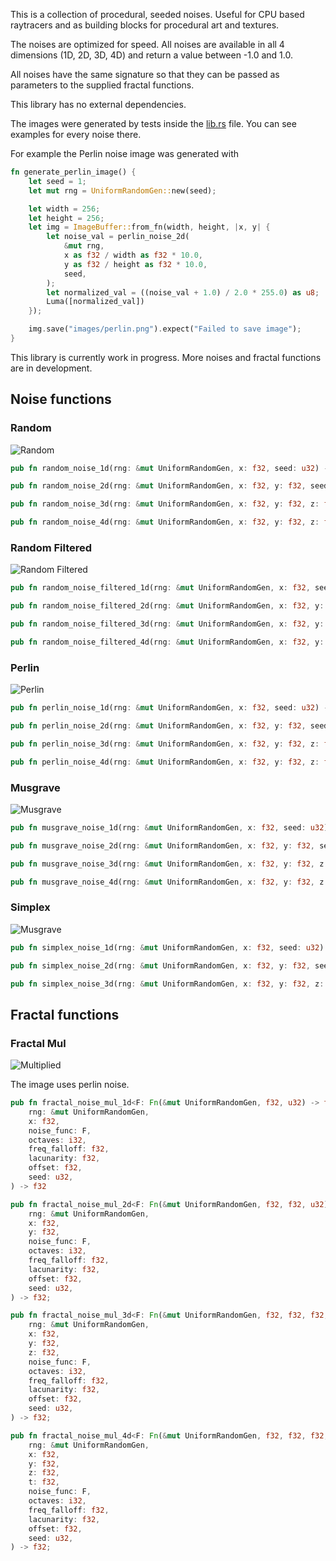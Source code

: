 This is a collection of procedural, seeded noises. Useful for CPU based raytracers and as building blocks for procedural art and textures.

The noises are optimized for speed. All noises are available in all 4 dimensions (1D, 2D, 3D, 4D) and return a value between -1.0 and 1.0.

All noises have the same signature so that they can be passed as parameters to the supplied fractal functions.

This library has no external dependencies.

The images were generated by tests inside the [lib.rs](src/lib.rs) file. You can see examples for every noise there.

For example the Perlin noise image was generated with

```rust
fn generate_perlin_image() {
    let seed = 1;
    let mut rng = UniformRandomGen::new(seed);

    let width = 256;
    let height = 256;
    let img = ImageBuffer::from_fn(width, height, |x, y| {
        let noise_val = perlin_noise_2d(
            &mut rng,
            x as f32 / width as f32 * 10.0,
            y as f32 / height as f32 * 10.0,
            seed,
        );
        let normalized_val = ((noise_val + 1.0) / 2.0 * 255.0) as u8;
        Luma([normalized_val])
    });

    img.save("images/perlin.png").expect("Failed to save image");
}
```

This library is currently work in progress. More noises and fractal functions are in development.

## Noise functions

### Random

![Random](images/random.png)

```rust
pub fn random_noise_1d(rng: &mut UniformRandomGen, x: f32, seed: u32) -> f32;

pub fn random_noise_2d(rng: &mut UniformRandomGen, x: f32, y: f32, seed: u32) -> f32;

pub fn random_noise_3d(rng: &mut UniformRandomGen, x: f32, y: f32, z: f32, seed: u32) -> f32;

pub fn random_noise_4d(rng: &mut UniformRandomGen, x: f32, y: f32, z: f32, t: f32, seed: u32) -> f32;
```

### Random Filtered

![Random Filtered](images/random_filtered.png)

```rust
pub fn random_noise_filtered_1d(rng: &mut UniformRandomGen, x: f32, seed: u32) -> f32;

pub fn random_noise_filtered_2d(rng: &mut UniformRandomGen, x: f32, y: f32, seed: u32) -> f32;

pub fn random_noise_filtered_3d(rng: &mut UniformRandomGen, x: f32, y: f32, z: f32, seed: u32) -> f32;

pub fn random_noise_filtered_4d(rng: &mut UniformRandomGen, x: f32, y: f32, z: f32, t: f32, seed: u32) -> f32;
```

### Perlin

![Perlin](images/perlin.png)

```rust
pub fn perlin_noise_1d(rng: &mut UniformRandomGen, x: f32, seed: u32) -> f32;

pub fn perlin_noise_2d(rng: &mut UniformRandomGen, x: f32, y: f32, seed: u32) -> f32;

pub fn perlin_noise_3d(rng: &mut UniformRandomGen, x: f32, y: f32, z: f32, seed: u32) -> f32;

pub fn perlin_noise_4d(rng: &mut UniformRandomGen, x: f32, y: f32, z: f32, t: f32, seed: u32) -> f32;
```

### Musgrave

![Musgrave](images/musgrave.png)

```rust
pub fn musgrave_noise_1d(rng: &mut UniformRandomGen, x: f32, seed: u32) -> f32;

pub fn musgrave_noise_2d(rng: &mut UniformRandomGen, x: f32, y: f32, seed: u32) -> f32;

pub fn musgrave_noise_3d(rng: &mut UniformRandomGen, x: f32, y: f32, z: f32, seed: u32) -> f32;

pub fn musgrave_noise_4d(rng: &mut UniformRandomGen, x: f32, y: f32, z: f32, t: f32, seed: u32) -> f32;
```

### Simplex

![Musgrave](images/simplex.png)

```rust
pub fn simplex_noise_1d(rng: &mut UniformRandomGen, x: f32, seed: u32) -> f32;

pub fn simplex_noise_2d(rng: &mut UniformRandomGen, x: f32, y: f32, seed: u32) -> f32;

pub fn simplex_noise_3d(rng: &mut UniformRandomGen, x: f32, y: f32, z: f32, seed: u32) -> f32;
```

## Fractal functions

### Fractal Mul

![Multiplied](images/fractal_mul.png)

The image uses perlin noise.

```rust
pub fn fractal_noise_mul_1d<F: Fn(&mut UniformRandomGen, f32, u32) -> f32>(
    rng: &mut UniformRandomGen,
    x: f32,
    noise_func: F,
    octaves: i32,
    freq_falloff: f32,
    lacunarity: f32,
    offset: f32,
    seed: u32,
) -> f32

pub fn fractal_noise_mul_2d<F: Fn(&mut UniformRandomGen, f32, f32, u32) -> f32>(
    rng: &mut UniformRandomGen,
    x: f32,
    y: f32,
    noise_func: F,
    octaves: i32,
    freq_falloff: f32,
    lacunarity: f32,
    offset: f32,
    seed: u32,
) -> f32;

pub fn fractal_noise_mul_3d<F: Fn(&mut UniformRandomGen, f32, f32, f32, u32) -> f32>(
    rng: &mut UniformRandomGen,
    x: f32,
    y: f32,
    z: f32,
    noise_func: F,
    octaves: i32,
    freq_falloff: f32,
    lacunarity: f32,
    offset: f32,
    seed: u32,
) -> f32;

pub fn fractal_noise_mul_4d<F: Fn(&mut UniformRandomGen, f32, f32, f32, f32, u32) -> f32>(
    rng: &mut UniformRandomGen,
    x: f32,
    y: f32,
    z: f32,
    t: f32,
    noise_func: F,
    octaves: i32,
    freq_falloff: f32,
    lacunarity: f32,
    offset: f32,
    seed: u32,
) -> f32;
```
